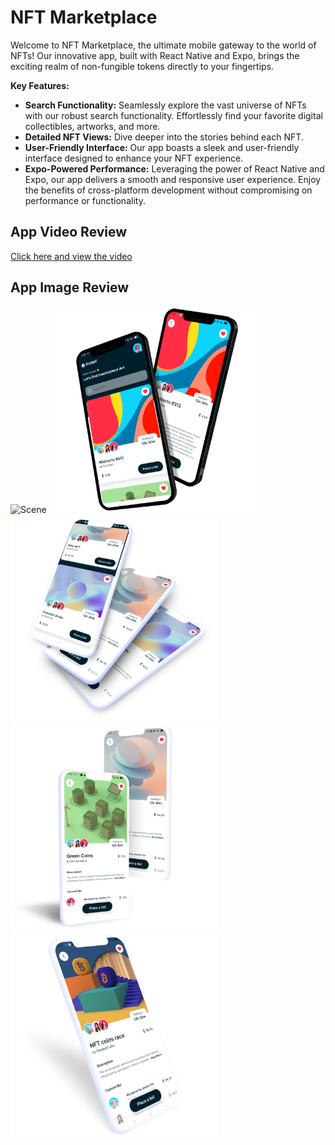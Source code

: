 # NFT Marketplace

Welcome to NFT Marketplace, the ultimate mobile gateway to the world of NFTs! Our innovative app, built with React Native and Expo, brings the exciting realm of non-fungible tokens directly to your fingertips.

**Key Features:**
 - **Search Functionality:** Seamlessly explore the vast universe of NFTs with our robust search functionality. Effortlessly find your favorite digital collectibles, artworks, and more.
 - **Detailed NFT Views:** Dive deeper into the stories behind each NFT.
 - **User-Friendly Interface:** Our app boasts a sleek and user-friendly interface designed to enhance your NFT experience.
 - **Expo-Powered Performance:** Leveraging the power of React Native and Expo, our app delivers a smooth and responsive user experience. Enjoy the benefits of cross-platform development without compromising on performance or functionality.

## App Video Review

<a href='https://clipchamp.com/watch/CoHmSmYuKvZ/embed' target='_blank'>Click here and view the video</a>

## App Image Review

<img src='assets/images/scene.png' height='330' alt='Scene' />
<img src='assets/images/home_hero.png' height='330' alt='Home Hero' />
<img src='assets/images/mockup.png' height='330' alt='Mockup' />
<img src='assets/images/feature.png' height='330' alt='Feature' />
<img src='assets/images/home_cards.png' height='330' alt='Home Cards' />
